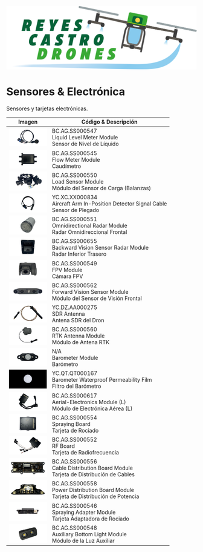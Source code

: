 [![](/Reyes-Castro-Drones_LOGO.png "Volver a la Página de Inicio")](/README.md)

# Sensores & Electrónica

Sensores y tarjetas electrónicas.

| Imagen | Código & Descripción |
| ------ | -------------------- |
| <img src="./BC.AG.SS000547.png" width="100"> |BC.AG.SS000547 <br>Liquid Level Meter Module<br>Sensor de Nivel de Líquido |
| <img src="./BC.AG.SS000545.png" width="100"> | BC.AG.SS000545<br>Flow Meter Module<br>Caudímetro |
| <img src="./BC.AG.SS000550.png" width="100"> |BC.AG.SS000550 <br>Load Sensor Module<br>Módulo del Sensor de Carga (Balanzas) |
| <img src="./YC.XC.XX000834.png" width="100"> |YC.XC.XX000834 <br>Aircraft Arm In-Position Detector Signal Cable<br>Sensor de Plegado |
| <img src="./BC.AG.SS000551.png" width="100"> |BC.AG.SS000551 <br>Omnidirectional Radar Module<br>Radar Omnidireccional Frontal |
| <img src="./BC.AG.SS000655.png" width="100"> |BC.AG.SS000655 <br>Backward Vision Sensor Radar Module<br>Radar Inferior Trasero |
| <img src="./BC.AG.SS000549.png" width="100"> |BC.AG.SS000549 <br>FPV Module<br>Cámara FPV |
| <img src="./BC.AG.SS000562.png" width="100"> |BC.AG.SS000562 <br>Forward Vision Sensor Module<br>Módulo del Sensor de Visión Frontal |
| <img src="./YC.DZ.AA000275.png" width="100"> |YC.DZ.AA000275 <br>SDR Antenna<br>Antena SDR del Dron |
| <img src="./BC.AG.SS000560.png" width="100"> |BC.AG.SS000560 <br>RTK Antenna Module<br>Módulo de Antena RTK |
| <img src="./BAROMETER.png" width="100"> | N/A<br>Barometer Module<br>Barómetro |
| <img src="./YC.QT.QT000167.png" width="100"> |YC.QT.QT000167 <br>Barometer Waterproof Permeability Film<br>Filtro del Barómetro |
| <img src="./BC.AG.SS000617.png" width="100"> |BC.AG.SS000617 <br>Aerial-Electronics Module (L)<br>Módulo de Electrónica Aérea (L) |
| <img src="./BC.AG.SS000554.png" width="100"> |BC.AG.SS000554 <br>Spraying Board<br>Tarjeta de Rociado |
| <img src="./BC.AG.SS000552.png" width="100"> |BC.AG.SS000552 <br>RF Board<br>Tarjeta de Radiofrecuencia |
| <img src="./BC.AG.SS000556.png" width="100"> |BC.AG.SS000556 <br>Cable Distribution Board Module<br>Tarjeta de Distribución de Cables |
| <img src="./BC.AG.SS000558.png" width="100"> |BC.AG.SS000558 <br>Power Distribution Board Module<br>Tarjeta de Distribución de Potencia |
| <img src="./BC.AG.SS000546.png" width="100"> |BC.AG.SS000546 <br>Spraying Adapter Module<br>Tarjeta Adaptadora de Rociado |
| <img src="./BC.AG.SS000548.png" width="100"> |BC.AG.SS000548 <br>Auxiliary Bottom Light Module<br>Módulo de la Luz Auxiliar |
